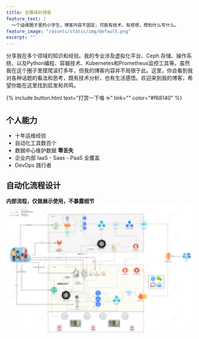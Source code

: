 ```yaml
---
title: 张雅峰的博客
feature_text: |
  一个运维圈子里的小学生，博客内容不固定，可能有技术、有感想，想到什么写什么。
feature_image: "/assets/static/img/default.png"
excerpt: ""
---
```


分享我在多个领域的知识和经验。我的专业涉及虚拟化平台、Ceph 存储、操作系统、以及Python编程、容器技术、Kubernetes和Prometheus监控工具等。虽然我在这个圈子里摸爬滚打多年，但我的博客内容并不局限于此。这里，你会看到我对各种话题的看法和思考，既有技术分析，也有生活感悟。欢迎来到我的博客，希望你能在这里找到启发和共鸣。

{% include button.html text="打赏一下咯 ☕️" link="" color="#f68140" %}


## 个人能力
- 十年运维经验
- 自动化工具数百个
- 数据中心维护数据 __零丢失__
- 企业内部 IaaS - Saas - PaaS 全覆盖
- DevOps 践行者

## 自动化流程设计
__内部流程，仅做展示使用，不暴露细节__
<img src="assets/static/img/自动化流程设计.png"/>